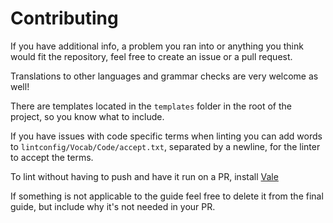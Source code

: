 # Contributing

If you have additional info, a problem you ran into or anything you think would fit the repository, feel free to create an issue or a pull request.

Translations to other languages and grammar checks are very welcome as well!

There are templates located in the `templates` folder in the root of the project, so you know what to include.

If you have issues with code specific terms when linting you can add words to `lintconfig/Vocab/Code/accept.txt`, separated by a newline, for the linter to accept the terms.

To lint without having to push and have it run on a PR, install [Vale](/docs/tools/linters/vale/vale_en.md#installing)

If something is not applicable to the guide feel free to delete it from the final guide, but include why it's not needed in your PR.
